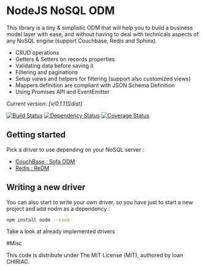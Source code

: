 # NodeJS NoSQL ODM

This library is a tiny & simplistic ODM that will help you to
build a business model layer with ease, and without having to deal with 
technicals aspects of any NoSQL engine (support Couchbase, Redis and Sphinx).

 * CRUD operations
 * Getters & Setters on records properties
 * Validating data before saving it
 * Filtering and paginations
 * Setup views and helpers for filtering (support also customized views)
 * Mappers definition are compliant with JSON Schema Definition
 * Using Promises API and EventEmitter

*Current version: [v/0.1.11][dist]*

[![Build Status](https://travis-ci.org/ichiriac/node-nosql-odm.svg)](https://travis-ci.org/ichiriac/node-nosql-odm)
[![Dependency Status](https://david-dm.org/ichiriac/node-nosql-odm.svg)](https://david-dm.org/ichiriac/node-nosql-odm)
[![Coverage Status](https://img.shields.io/coveralls/ichiriac/node-nosql-odm.svg)](https://coveralls.io/r/ichiriac/node-nosql-odm)

## Getting started

Pick a driver to use depending on your NoSQL server :

- [CouchBase : Sofa ODM](https://github.com/ichiriac/sofa-odm/)
- [Redis : ReDM](https://github.com/ichiriac/redm/)


## Writing a new driver

You can also start to write your own driver, so you have just to start a new project and add nodm as a dependency :

```sh
npm install nodm --save
```

Take a look at already implemented drivers

#Misc

This code is distribute under The MIT License (MIT), authored by Ioan CHIRIAC.

